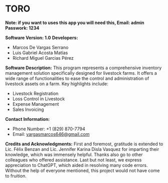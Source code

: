 # TORO

**Note: if you want to uses this app you will need this, Email: admin Passwork: 1234**

**Software Version: 1.0**
**Developers:**
- Marcos De Vargas Serrano
- Luis Gabriel Acosta Matías
- Richard Miguel Garcias Pérez

**Software Description:**
This program represents a comprehensive inventory management solution specifically designed for livestock farms. It offers a wide range of functionalities to ease the control and administration of livestock assets on a farm. Key highlights include:

- Livestock Registration
- Loss Control in Livestock
- Expense Management
- Sales Invoicing

**Contact Information:**
- Phone Number: +1 (829) 870-7794
- Email: vargasmarcos646@gmail.com

**Credits and Acknowledgments:**
First and foremost, gratitude is extended to Lic. Félix Benzan and Lic. Jennifer Karina Disla Vasquez for imparting their knowledge, which was immensely helpful. Thanks also go to other colleagues who offered assistance. Last but not least, we express appreciation to ChatGPT, which aided in resolving many code errors. Without the help of everyone mentioned, this project would not have come to fruition.
